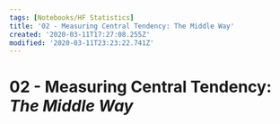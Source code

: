 ```yaml
---
tags: [Notebooks/HF Statistics]
title: '02 - Measuring Central Tendency: The Middle Way'
created: '2020-03-11T17:27:08.255Z'
modified: '2020-03-11T23:23:22.741Z'
---
```


# 02 - Measuring Central Tendency: *The Middle Way*
